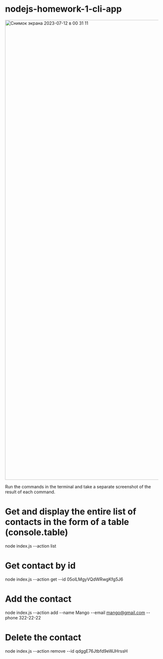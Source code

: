 # nodejs-homework-1-cli-app

<img width="1505" alt="Снимок экрана 2023-07-12 в 00 31 11" src="https://github.com/Victoria-Fedkova/nodejs-homework-1-cli-app/assets/63882255/846398d5-ab62-4e65-8445-d6ac0ce53681">


Run the commands in the terminal and take a separate screenshot of the result of each command.

# Get and display the entire list of contacts in the form of a table (console.table)
node index.js --action list

# Get contact by id
node index.js --action get --id 05olLMgyVQdWRwgKfg5J6

# Add the contact
node index.js --action add --name Mango --email mango@gmail.com --phone 322-22-22

# Delete the contact
node index.js --action remove --id qdggE76Jtbfd9eWJHrssH
